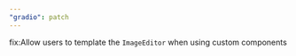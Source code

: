 ```yaml
---
"gradio": patch
---
```


fix:Allow users to template the `ImageEditor` when using custom components
